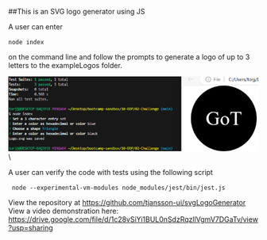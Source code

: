 ##This is an SVG logo generator using JS

A user can enter 
```
node index
```
on the command line and follow the prompts to generate a logo of up to 3 letters to the exampleLogos folder. 

![Example of Generator](Images/Example.png)\

A user can verify the code with tests using the following script
```
 node --experimental-vm-modules node_modules/jest/bin/jest.js
 ```

 View the repository at https://github.com/tjansson-ui/svgLogoGenerator
 View a video demonstration here: https://drive.google.com/file/d/1c28vSiYi1BUL0nSdzRqzllVgmV7DGaTv/view?usp=sharing 